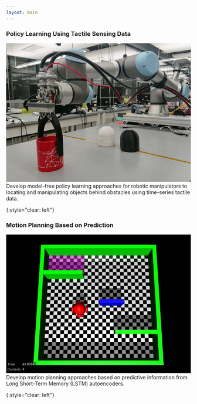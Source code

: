 ```yaml
---
layout: main
---
```


### Policy Learning Using Tactile Sensing Data

<img class="list-img" src="assets/images/tactile-grasping.jfif"/> Develop model-free policy learning approaches for robotic manipulators to locating and manipulating objects behind obstacles using time-series tactile data.

{:style="clear: left"}
&nbsp;

### Motion Planning Based on Prediction

<img class="list-img" src="assets/images/predictive-motion-planning.jfif"/> Develop motion planning approaches based on predictive information from Long Short-Term Memory (LSTM) autoencoders.

{:style="clear: left"}
&nbsp;

